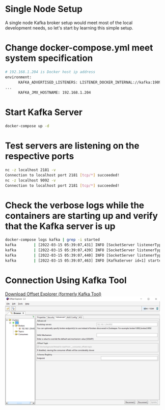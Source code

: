 # Single Node Setup
A single node Kafka broker setup would meet most of the local development needs, so let's start by learning this simple setup.
# Change docker-compose.yml meet system specification
```bash
# 192.168.1.204 is Docker host ip address
environment:
      KAFKA_ADVERTISED_LISTENERS: LISTENER_DOCKER_INTERNAL://kafka:19092,LISTENER_DOCKER_EXTERNAL://192.168.1.204:9092
...
      KAFKA_JMX_HOSTNAME: 192.168.1.204
```
# Start Kafka Server
```bash
docker-compose up -d
```
# Test servers are listening on the respective ports
```bash
nc -z localhost 2181 -v
Connection to localhost port 2181 [tcp/*] succeeded!
nc -z localhost 9092 -v
Connection to localhost port 2181 [tcp/*] succeeded!
```
# Check the verbose logs while the containers are starting up and verify that the Kafka server is up
```bash
docker-compose logs kafka | grep -i started
kafka        | [2022-03-15 05:39:07,431] INFO [SocketServer listenerType=ZK_BROKER, nodeId=1] Started data-plane acceptor and processor(s) for endpoint : ListenerName(LISTENER_DOCKER_INTERNAL) (kafka.network.SocketServer)
kafka        | [2022-03-15 05:39:07,439] INFO [SocketServer listenerType=ZK_BROKER, nodeId=1] Started data-plane acceptor and processor(s) for endpoint : ListenerName(LISTENER_DOCKER_EXTERNAL) (kafka.network.SocketServer)
kafka        | [2022-03-15 05:39:07,440] INFO [SocketServer listenerType=ZK_BROKER, nodeId=1] Started socket server acceptors and processors (kafka.network.SocketServer)
kafka        | [2022-03-15 05:39:07,463] INFO [KafkaServer id=1] started (kafka.server.KafkaServer)
```
# Connection Using Kafka Tool
[Download  Offset Explorer (formerly Kafka Tool)](https://kafkatool.com/download.html)
![Screenshot](resources/kafka.PNG)
